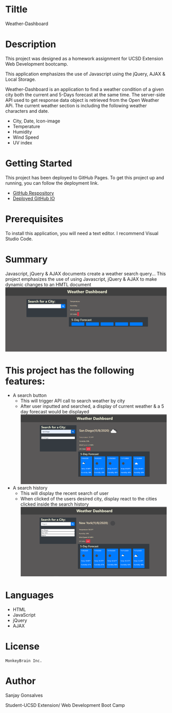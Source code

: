 # Tiltle
Weather-Dashboard
# Description
This project was designed as a homework assignment for UCSD Extension Web Development bootcamp.

This application emphasizes the use of Javascript using the jQuery, AJAX & Local Storage.

Weather-Dashboard is an application to find a weather condition of a given city both the current and 5-Days forecast at the same time. The server-side API used to get response data object is retrieved from the Open Weather APi. The current weather section is including the following weather characters and date.

+ City, Date, Icon-image
+ Temperature
+ Humidity
+ Wind Speed
+ UV index

# Getting Started
This project has been deployed to GitHub Pages. To get this project up and running, you can follow the deployment link.
   + [GitHub Respository](https://github.com/sanjay1626/Weather-Dashboard.git) 
   + [Deployed GitHub IO](https://sanjay1626.github.io/Weather-Dashboard/)

# Prerequisites
To install this application, you will need a text editor. I recommend Visual Studio Code.

# Summary
Javascript, jQuery & AJAX documents create a weather search query...
This project emphasizes the use of using Javascript, jQuery & AJAX to make dynamic changes to an HMTL document
  ![ScreenshotIntro](https://github.com/sanjay1626/Weather-Dashboard/blob/main/assests/screenshot1.jpg)

# This project has the following features:
+ A search button
    - This will trigger API call to search weather by city
    - After user inputted and searched, a display of current weather & a 5 day forecast would be displayed
    ![ScreenshotSelect](https://github.com/sanjay1626/Weather-Dashboard/blob/main/assests/screenshot2.jpg)
+ A search history
    - This will display the recent search of user
    - When clicked of the users desired city, display react to the cities clicked inside the search history
     ![Screenshotdisplay](https://github.com/sanjay1626/Weather-Dashboard/blob/main/assests/screenshot3.jpg)
# Languages
  + HTML
  + JavaScript
  + jQuery
  + AJAX
      
# License
    MonkeyBrain Inc. 

# Author
  Sanjay Gonsalves
  
  Student-UCSD Extension/
  Web Development Boot Camp
